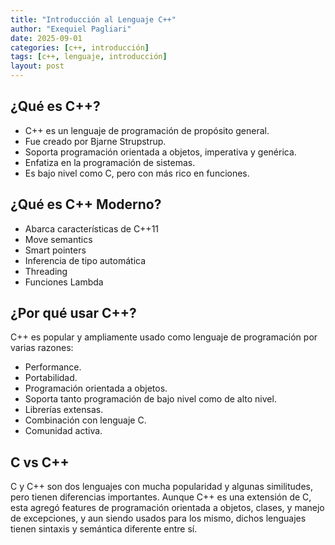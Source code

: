 ```yaml
---
title: "Introducción al Lenguaje C++"
author: "Exequiel Pagliari"
date: 2025-09-01
categories: [c++, introducción]
tags: [c++, lenguaje, introducción]
layout: post
---
```


## ¿Qué es C++?

- C++ es un lenguaje de programación de propósito general.
- Fue creado por Bjarne Strupstrup.
- Soporta programación orientada a objetos, imperativa y genérica.
- Enfatiza en la programación de sistemas.
- Es bajo nivel como C, pero con más rico en funciones.

## ¿Qué es C++ Moderno?

- Abarca características de C++11
- Move semantics
- Smart pointers
- Inferencia de tipo automática
- Threading
- Funciones Lambda

## ¿Por qué usar C++?

C++ es popular y ampliamente usado como lenguaje de programación por varias razones:

- Performance.
- Portabilidad.
- Programación orientada a objetos.
- Soporta tanto programación de bajo nivel como de alto nivel.
- Librerías extensas.
- Combinación con lenguaje C.
- Comunidad activa.

## C vs C++

C y C++ son dos lenguajes con mucha popularidad y algunas similitudes, pero tienen diferencias importantes. Aunque C++ es una extensión de C, esta agregó features de programación orientada a objetos, clases, y manejo de excepciones, y aun siendo usados para los mismo, dichos lenguajes tienen sintaxis y semántica diferente entre sí.
